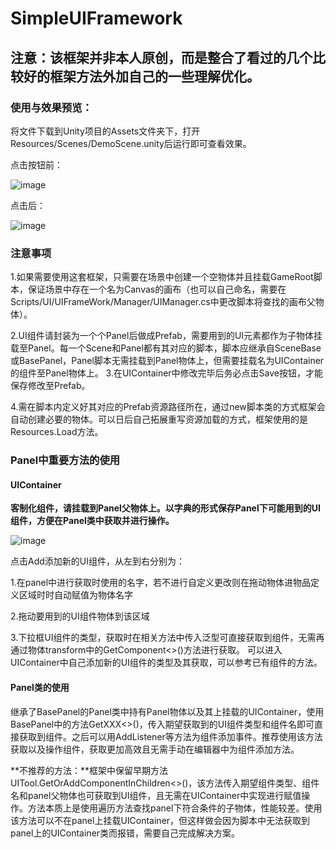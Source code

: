 # SimpleUIFramework
## 注意：该框架并非本人原创，而是整合了看过的几个比较好的框架方法外加自己的一些理解优化。

### 使用与效果预览：

将文件下载到Unity项目的Assets文件夹下，打开Resources/Scenes/DemoScene.unity后运行即可查看效果。

点击按钮前：

![image](https://github.com/user-attachments/assets/adeae403-ce70-4343-962a-81a5bed4311d)


点击后：

![image](https://github.com/user-attachments/assets/faf0f35d-d444-42f5-bc29-2ecc3c932106)



### 注意事项

1.如果需要使用这套框架，只需要在场景中创建一个空物体并且挂载GameRoot脚本，保证场景中存在一个名为Canvas的画布（也可以自己命名，需要在Scripts/UI/UIFrameWork/Manager/UIManager.cs中更改脚本将查找的画布父物体）。

2.UI组件请封装为一个个Panel后做成Prefab，需要用到的UI元素都作为子物体挂载至Panel。每一个Scene和Panel都有其对应的脚本，脚本应继承自SceneBase或BasePanel，Panel脚本无需挂载到Panel物体上，但需要挂载名为UIContainer的组件至Panel物体上。
3.在UIContainer中修改完毕后务必点击Save按钮，才能保存修改至Prefab。

4.需在脚本内定义好其对应的Prefab资源路径所在，通过new脚本类的方式框架会自动创建必要的物体。可以日后自己拓展重写资源加载的方式，框架使用的是Resources.Load方法。



### Panel中重要方法的使用

#### UIContainer

**客制化组件，请挂载到Panel父物体上。以字典的形式保存Panel下可能用到的UI组件，方便在Panel类中获取并进行操作。**

![image](https://github.com/user-attachments/assets/bf9c973d-beba-4962-8a40-2f4f013efe42)


点击Add添加新的UI组件，从左到右分别为：

1.在panel中进行获取时使用的名字，若不进行自定义更改则在拖动物体进物品定义区域时时自动赋值为物体名字

2.拖动要用到的UI组件物体到该区域

3.下拉框UI组件的类型，获取时在相关方法中传入泛型可直接获取到组件，无需再通过物体transform中的GetComponent<>()方法进行获取。
可以进入UIContainer中自己添加新的UI组件的类型及其获取，可以参考已有组件的方法。


#### Panel类的使用

继承了BasePanel的Panel类中持有Panel物体以及其上挂载的UIContainer，使用BasePanel中的方法GetXXX<>()，传入期望获取到的UI组件类型和组件名即可直接获取到组件。之后可以用AddListener等方法为组件添加事件。推荐使用该方法获取以及操作组件，获取更加高效且无需手动在编辑器中为组件添加方法。

**不推荐的方法：**框架中保留早期方法UITool.GetOrAddComponentInChildren<>()，该方法传入期望组件类型、组件名和panel父物体也可获取到UI组件，且无需在UIContainer中实现进行赋值操作。方法本质上是使用遍历方法查找panel下符合条件的子物体，性能较差。使用该方法可以不在panel上挂载UIContainer，但这样做会因为脚本中无法获取到panel上的UIContainer类而报错，需要自己完成解决方案。

